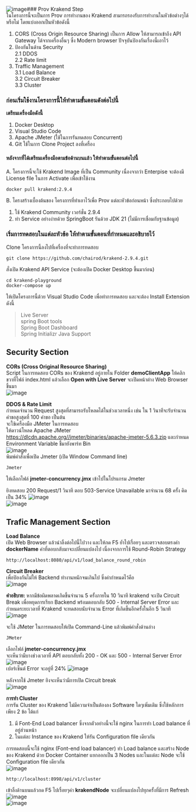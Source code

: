![image](https://github.com/user-attachments/assets/119a9034-ec37-486e-883e-10499f8da927)### Prov Krakend Step  
ในโครงการนี้จะเป็นการ Prov การทำงานของ Krakend สามารถรองรับการทำงานในหัวข้อต่างๆได้หรือไม่ โดยแบ่งออกเป็นหัวข้อดังนี้   
1. CORS (Cross Origin Resource Sharing)  เป็นการ Allow ให้สามารถเข้าถึง API Gateway ได้จากเครื่องอื่นๆ ซึ่ง Modern browser ปัจจุบันป้องกันเรื่องนี้เอาไว้  
2. ป้องกันในด้าน Security  
    2.1 DDOS  
    2.2 Rate limit
3. Traffic Management   
  3.1 Load Balance  
  3.2 Circuit Breaker   
  3.3 Cluster


### ก่อนเริ่มใช้งานโครงการนี้ให้ทำตามขั้นตอนดังต่อไปนี้   
**เตรียมเครื่องมือดังนี้**  
1. Docker Desktop   
2. Visual Studio Code  
3. Apache JMeter (ใช้ในการรันทดสอบ Concurrent)  
4. Git ใช้ในการ Clone Project ลงที่เครื่อง

#### หลังจากที่ได้เตรียมเครื่องมือตามข้อด้านบนแล้ว ให้ทำตามขั้นตอนต่อไปนี้   
A. โครงการนี้จะใช้ Krakend Image ที่เป็น Community เนื่องจากว่า Enterpise จะต้องมี License file ในการ Activate เพื่อเข้าใช้งาน   
```
docker pull krakend:2.9.4  
```  
B. โครงสร้างเบื้องต้นของ โครงการที่ทำเอาไว้เพื่อ Prov แต่ละหัวข้อก่อนหน้า  ซึ่งประกอบไปด้วย   
 1. ใช้ Krakend Community เวอร์ชั่น 2.9.4  
 2. ทำ Service อย่างง่ายด้วย SpringBoot รันด้วย JDK 21 (ไม่มีการเชื่อมกับฐานข้อมูล)  


### เริ่มการทดสอบในแต่ละหัวข้อ ให้ทำตามขั้นตอนที่กำหนดและอธิบายไว้  
Clone โครงการนี้ลงไปที่เครื่องที่จะทำการทดสอบ  
```
git clone https://github.com/chairod/krakend-2.9.4.git
```  
สั่งเปิด Krakend API Service (จะต้องเปิด Docker Desktop ขึ้นมาก่อน)  
```
cd krakend-playground
docker-compose up
```
ให้เปิดโครงการนี้ด้วย Visual Studio Code เพื่อทำการทดสอบ และจะต้อง Install Extension ดังนี้  
> Live Server  
> spring Boot tools  
> Spring Boot Dashboard    
> Spring Initializr Java Support  

## Security Section
  **CORs (Cross Original Resource Sharing)**  
  Script ในการทดสอบ CORs ของ Krakend อยู่ภายใน Folder **demoClientApp** ให้คลิกขวาที่ไฟล์ index.html แล้วเลือก **Open with Live Server** จะเปิดหน้าต่าง Web Browser ขึ้นมา  
  ![image](https://github.com/user-attachments/assets/9c9ecb2a-379b-4982-886c-148e53a820ae)


  **DDOS & Rate Limit**  
  กำหนดจำนวน Request สูงสุดที่สามารถรับโหลดได้ในช่วงเวลาหนึ่ง เช่น ใน 1 วินาทีจะรับจำนวนคำขอสูงสุดที่ 100 คำขอ เป็นต้น  
จะใช้เครื่องมือ JMeter ในการทดสอบ  
ให้ดาวน์โหลด Apache JMeter https://dlcdn.apache.org//jmeter/binaries/apache-jmeter-5.6.3.zip  และกำหนด Environment Variable ชี้มายังพาร์ท Bin  
![image](https://github.com/user-attachments/assets/b0544a70-a038-439a-8a45-2dddf344f61f)  
พิมพ์คำสั่งเพื่อเปิด Jmeter (เปิด Window Command line)   
```
Jmeter
```  
ให้เลือกไฟล์ **jmeter-concurrency.jmx** เข้าไปในโปรแกรม Jmeter  

ยิงทดสอบ 200 Request/1 วินาที ตอบ 503-Service Unavailable มาจำนวน 68 ครั้ง คิดเป็น 34%
![image](https://github.com/user-attachments/assets/5b88a14a-7ca2-4071-9623-573c8e865866)  
![image](https://github.com/user-attachments/assets/36de866d-0932-427f-806a-f4c8f7a93a98)  



## Trafic Management Section
 **Load Balance**  
 เปิด Web Browser แล้วนำลิ้งต่อไปนี้ไปวาง และให้กด F5 ย้ำไปเรื่อยๆ และตรวจสอบตรงค่า  **dockerName** ค่าที่ตอบกลับมาจะเปลี่ยนแปลงไป เนื่องจากการใช้ Round-Robin Strategy
```
http://localhost:8080/api/v1/load_balance_round_robin
```

**Circuit Breaker**  
เพื่อป้องกันไม่ให้ Backend ทำงานหนักจนเกินไป ซึ่งค่ากำหนดไว้คือ  
![image](https://github.com/user-attachments/assets/0e371ff2-065d-4ff5-80dc-2a000595b82d)  

**คำอธิบาย:** หากมีข้อผิดพลาดเกิดขึ้นจำนวน 5 ครั้งภายใน 10 วินาที krakend จะเปิด Circuit Break เพื่อหยุดการเรียก Backend พร้อมตอบกลับ 500 - Internal Server Error 
และกำหนดระยะเวลาที่ Krakend จะทดสอบนับจำนวน Error ที่เกิดขึ้นอีกครั้งในอีก 5 วินาที  
![image](https://github.com/user-attachments/assets/97efc412-6114-4187-b7ef-124d6ecbacc3)

จะใช้ JMeter ในการทดสอบให้เปิด Command-Line แล้วพิมพ์คำสั่งด้านล่าง  
```
JMeter
```
เลือกไฟล์ **jmeter-concurrency.jmx**  
จะเห็นว่ามีบางช่วงเวลาที่ API ตอบกลับทั้ง 200 - OK และ 500 - Internal Server Error
![image](https://github.com/user-attachments/assets/381f9058-1c4c-4124-856e-c4ae50a505be)  
เปอร์เซ็นต์ Error จะอยู่ที่ 24%
![image](https://github.com/user-attachments/assets/cb02e842-fa1e-4cef-b84f-806db9b438a2)  

หลังจากใช้ Jmeter ยิงจะเห็นว่ามีการเปิด Circuit break  
![image](https://github.com/user-attachments/assets/d3b04728-bda6-4a9a-87b5-9264c6d0b535)   


**การทำ Cluster**  
การรัน Cluster ของ Krakend ไม่มีความจำเป็นต้องลง Software ใดๆเพิ่มเติม ซึ่งใช้หลักการเพียง 2 ข้อ ได้แก่  
1. มี Font-End Load balancer ซึ่งจากตัวอย่างนี้จะใช้ nginx ในการทำ Load balance ที่อยู่ส่วนหน้า  
2. ในแต่ละ Instance ของ Krakend ให้รัน Configuration file เดียวกัน

การทดสอบนี้จะใช้ nginx (Font-end load balancer) ทำ Load balance และสร้าง Node ของ Krakend ด้วย Docker Container แยกออกเป็น 3 Nodes และในแต่ละ Node จะใช้ Configuration file เดียวกัน  
![image](https://github.com/user-attachments/assets/b317a147-aecf-40bf-a197-9b51519d226a)  

   

```
http://localhost:8998/api/v1/cluster
```
เข้าลิ้งด้านบนแล้วกด F5 ไปเรื่อยๆค่า **krakendNode** จะเปลี่ยนแปลงไปทุกครั้งที่มีการ Refresh  
![image](https://github.com/user-attachments/assets/cb820a0a-f83c-4cba-b46a-897b831287d9)  
![image](https://github.com/user-attachments/assets/3060efc8-4c43-47ac-bfd0-ab639f7f0e4b)  







  

